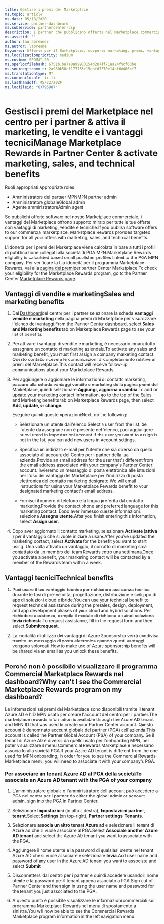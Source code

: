 ```yaml
---
title: Gestire i premi del Marketplace
ms.topic: article
ms.date: 05/18/2020
ms.service: partner-dashboard
ms.subservice: partnercenter-csp
description: I partner che pubblicano offerte nel Marketplace commerciale sono idonei per i vantaggi che offrono supporto marketing.
ms.assetid: ''
author: laurabrenner
ms.author: labrenne
Keywords: Offerte per il Marketplace, supporto marketing, premi, vantaggi per gli editori
ms.localizationpriority: medium
ms.custom: SEOMAY.20
ms.openlocfilehash: 6751b1ba7a8a99980154d287df71aa24f9cf63be
ms.sourcegitcommit: 2a980b50cf177753c15ebfd7770e14cf6d486cf7
ms.translationtype: MT
ms.contentlocale: it-IT
ms.lasthandoff: 05/22/2020
ms.locfileid: "83795987"
---
```

# <a name="manage-marketplace-rewards-in-partner-center--activate-marketing-sales-and-technical-benefits"></a><span data-ttu-id="d5bd4-104">Gestisci i premi del Marketplace nel centro per i partner & attiva il marketing, le vendite e i vantaggi tecnici</span><span class="sxs-lookup"><span data-stu-id="d5bd4-104">Manage Marketplace Rewards in Partner Center & activate marketing, sales, and technical benefits</span></span>

<span data-ttu-id="d5bd4-105">Ruoli appropriati:</span><span class="sxs-lookup"><span data-stu-id="d5bd4-105">Appropriate roles:</span></span>

- <span data-ttu-id="d5bd4-106">Amministratore dei partner MPN</span><span class="sxs-lookup"><span data-stu-id="d5bd4-106">MPN partner admin</span></span>
- <span data-ttu-id="d5bd4-107">Amministratore globale</span><span class="sxs-lookup"><span data-stu-id="d5bd4-107">Global admin</span></span>
- <span data-ttu-id="d5bd4-108">Agente amministratore</span><span class="sxs-lookup"><span data-stu-id="d5bd4-108">Admin agent</span></span>

<span data-ttu-id="d5bd4-109">Se pubblichi offerte software nel nostro Marketplace commerciale, i vantaggi del Marketplace offrono supporto mirato per tutte le tue offerte con vantaggi di marketing, vendite e tecniche.</span><span class="sxs-lookup"><span data-stu-id="d5bd4-109">If you  publish software offers to our commercial marketplace, Marketplace Rewards provides targeted support for all your offers with marketing, sales, and technical benefits.</span></span>

<span data-ttu-id="d5bd4-110">L'idoneità per i premi del Marketplace viene calcolata in base a tutti i profili di pubblicazione collegati alla società di PGA MPN.</span><span class="sxs-lookup"><span data-stu-id="d5bd4-110">Marketplace Rewards eligibility is calculated based on all publisher profiles linked to the PGA MPN company.</span></span> <span data-ttu-id="d5bd4-111">Per verificare la tua idoneità per il programma Marketplace Rewards, vai alla [pagina dei premi](https://partner.microsoft.com/dashboard/mpn/program/commercialmarketplace)per partner Center Marketplace.</span><span class="sxs-lookup"><span data-stu-id="d5bd4-111">To check your eligibility for the Marketplace Rewards program, go to the Partner Center [Marketplace Rewards page](https://partner.microsoft.com/dashboard/mpn/program/commercialmarketplace).</span></span>

## <a name="sales-and-marketing-benefits"></a><span data-ttu-id="d5bd4-112">Vantaggi di vendite e marketing</span><span class="sxs-lookup"><span data-stu-id="d5bd4-112">Sales and marketing benefits</span></span>

1. <span data-ttu-id="d5bd4-113">Dal [Dashboard](https://partner.microsoft.com/dashboard)del centro per i partner selezionare la scheda **vantaggi vendite e marketing** nella pagina premi di Marketplace per visualizzare l'elenco dei vantaggi.</span><span class="sxs-lookup"><span data-stu-id="d5bd4-113">From the Partner Center [dashboard](https://partner.microsoft.com/dashboard), select **Sales and Marketing benefits** tab on Marketplace Rewards page to see your list of benefits.</span></span> 

2. <span data-ttu-id="d5bd4-114">Per attivare i vantaggi di vendite e marketing, è necessario innanzitutto assegnare un contatto di marketing aziendale.</span><span class="sxs-lookup"><span data-stu-id="d5bd4-114">To activate any sales and marketing benefit, you must first assign a company marketing contact.</span></span> <span data-ttu-id="d5bd4-115">Questo contatto riceverà le comunicazioni di completamento relative ai premi del Marketplace.</span><span class="sxs-lookup"><span data-stu-id="d5bd4-115">This contact will receive follow-up communications about your Marketplace Rewards.</span></span>

3. <span data-ttu-id="d5bd4-116">Per aggiungere o aggiornare le informazioni di contatto marketing, passare alla scheda vantaggi vendite e marketing della pagina premi del Marketplace, quindi selezionare **Aggiungi, aggiorna o cambia**.</span><span class="sxs-lookup"><span data-stu-id="d5bd4-116">To add or update your marketing contact information, go to the top of the Sales and Marketing benefits tab on Marketplace Rewards page, then select **Add, update, or change**.</span></span> 

   <span data-ttu-id="d5bd4-117">Eseguire quindi queste operazioni:</span><span class="sxs-lookup"><span data-stu-id="d5bd4-117">Next, do the following:</span></span>

   - <span data-ttu-id="d5bd4-118">Selezionare un utente dall'elenco.</span><span class="sxs-lookup"><span data-stu-id="d5bd4-118">Select a user from the list.</span></span> <span data-ttu-id="d5bd4-119">Se l'utente da assegnare non è presente nell'elenco, puoi aggiungere nuovi utenti in Impostazioni account.</span><span class="sxs-lookup"><span data-stu-id="d5bd4-119">If the user you want to assign is not in the list, you can add new users in Account settings.</span></span>

   - <span data-ttu-id="d5bd4-120">Specifica un indirizzo e-mail per l'utente che sia diverso da quello associato all'account del Centro per i partner della tua azienda.</span><span class="sxs-lookup"><span data-stu-id="d5bd4-120">Provide an email address for the user that's different from the email address associated with your company's Partner Center account.</span></span> <span data-ttu-id="d5bd4-121">Invieremo un messaggio di posta elettronica alle istruzioni per l'uso dei vantaggi del Marketplace per l'indirizzo di posta elettronica del contatto marketing designato.</span><span class="sxs-lookup"><span data-stu-id="d5bd4-121">We will email instructions for using your Marketplace Rewards benefit to your designated marketing contact's email address.</span></span>

   - <span data-ttu-id="d5bd4-122">Fornisci il numero di telefono e la lingua preferita dal contatto marketing.</span><span class="sxs-lookup"><span data-stu-id="d5bd4-122">Provide the contact phone and preferred language for this marketing contact.</span></span> <span data-ttu-id="d5bd4-123">Dopo aver immesso queste informazioni, seleziona **Assegna utente**.</span><span class="sxs-lookup"><span data-stu-id="d5bd4-123">After you finish entering this information, select **Assign user**.</span></span>

4. <span data-ttu-id="d5bd4-124">Dopo aver aggiornato il contatto marketing, selezionare **Activate (attiva** ) per il vantaggio che si vuole iniziare a usare.</span><span class="sxs-lookup"><span data-stu-id="d5bd4-124">After you’ve updated the marketing contact, select **Activate** for the benefit you want to start using.</span></span> <span data-ttu-id="d5bd4-125">Una volta attivato un vantaggio, il contatto di marketing sarà contattato da un membro del team Rewards entro una settimana.</span><span class="sxs-lookup"><span data-stu-id="d5bd4-125">Once you activate a benefit, your marketing contact will be contacted by a member of the Rewards team within a week.</span></span>

## <a name="technical-benefits"></a><span data-ttu-id="d5bd4-126">Vantaggi tecnici</span><span class="sxs-lookup"><span data-stu-id="d5bd4-126">Technical benefits</span></span>

1. <span data-ttu-id="d5bd4-127">Puoi usare il tuo vantaggio tecnico per richiedere assistenza tecnica durante le fasi di pre-vendita, progettazione, distribuzione e sviluppo di app di soluzioni cloud e ibride.</span><span class="sxs-lookup"><span data-stu-id="d5bd4-127">You can use your technical benefit to request technical assistance during the presales, design, deployment, and app development phases of your cloud and hybrid solutions.</span></span> <span data-ttu-id="d5bd4-128">Per richiedere assistenza, compila il modulo di richiesta e quindi seleziona **Invia richiesta**.</span><span class="sxs-lookup"><span data-stu-id="d5bd4-128">To request assistance, fill in the request form and then select **Submit request**.</span></span>

2. <span data-ttu-id="d5bd4-129">La modalità di utilizzo dei vantaggi di Azure Sponsorship verrà condivisa tramite un messaggio di posta elettronica quando questi vantaggi vengono sbloccati.</span><span class="sxs-lookup"><span data-stu-id="d5bd4-129">How to make use of Azure sponsorship benefits will be shared via an email as you unlock these benefits.</span></span>

## <a name="why-cant-i-see-the-commercial-marketplace-rewards-program-on-my-dashboard"></a><span data-ttu-id="d5bd4-130">Perché non è possibile visualizzare il programma Commercial Marketplace Rewards nel dashboard?</span><span class="sxs-lookup"><span data-stu-id="d5bd4-130">Why can't I see the Commercial Marketplace Rewards program on my dashboard?</span></span>

<span data-ttu-id="d5bd4-131">Le informazioni sui premi del Marketplace sono disponibili tramite il tenant Azure AD e l'ID MPN usato per creare l'account del centro per i partner.</span><span class="sxs-lookup"><span data-stu-id="d5bd4-131">The marketplace rewards information is available through the Azure AD tenant and MPN ID that was used to create your Partner Center account.</span></span> <span data-ttu-id="d5bd4-132">Questo account è denominato account globale del partner (PGA) dell'azienda.</span><span class="sxs-lookup"><span data-stu-id="d5bd4-132">This account is called the Partner Global Account (PGA) of your company.</span></span> <span data-ttu-id="d5bd4-133">Se il tenant di Azure AD è diverso da quello usato per l'onboarding MPN, per poter visualizzare il menu Commercial Rewards Marketplace è necessario associarlo alla società PGA.</span><span class="sxs-lookup"><span data-stu-id="d5bd4-133">If your Azure AD tenant is different from the  one used for MPN onboarding, in order for you to see the Commercial Rewards Marketplace menu, you will need to associate it with your company's PGA.</span></span>

### <a name="to-associate-an-azure-ad-tenant-with-the-pga-of-your-company"></a><span data-ttu-id="d5bd4-134">Per associare un tenant Azure AD al PGA della società</span><span class="sxs-lookup"><span data-stu-id="d5bd4-134">To associate an Azure AD tenant with the PGA of your company</span></span>

1. <span data-ttu-id="d5bd4-135">L'amministratore globale o l'amministratore dell'account può accedere a PGA nel centro per i partner.</span><span class="sxs-lookup"><span data-stu-id="d5bd4-135">As either the global admin or account admin, sign into the PGA in Partner Center.</span></span>

2. <span data-ttu-id="d5bd4-136">Selezionare **Impostazioni** (in alto a destra), **Impostazioni partner**, **tenant**.</span><span class="sxs-lookup"><span data-stu-id="d5bd4-136">Select **Settings** (on top-right), **Partner settings**, **Tenants**.</span></span> 

3. <span data-ttu-id="d5bd4-137">Selezionare **associa un altro tenant Azure ad** e selezionare il tenant di Azure ad che si vuole associare al PGA.</span><span class="sxs-lookup"><span data-stu-id="d5bd4-137">Select **Associate another Azure AD tenant** and select the Azure AD tenant you want to associate with the PGA.</span></span>

4. <span data-ttu-id="d5bd4-138">Aggiungere il nome utente e la password di qualsiasi utente nel tenant Azure AD che si vuole associare e selezionare **Invia**.</span><span class="sxs-lookup"><span data-stu-id="d5bd4-138">Add user name and password of any user in the Azure AD tenant you want to associate and select **Submit**.</span></span>

5. <span data-ttu-id="d5bd4-139">Disconnettersi dal centro per i partner e quindi accedere usando il nome utente e la password per il tenant appena associato a PGA.</span><span class="sxs-lookup"><span data-stu-id="d5bd4-139">Sign out of Partner Center and then sign in using the user name and password for the tenant you just associated to the PGA.</span></span>

6. <span data-ttu-id="d5bd4-140">A questo punto è possibile visualizzare le informazioni commerciali sul programma Marketplace Rewards nel menu di spostamento a sinistra.</span><span class="sxs-lookup"><span data-stu-id="d5bd4-140">You will now be able to see the Commercial Rewards Marketplace program information in the left navigation menu.</span></span>

